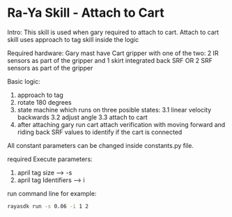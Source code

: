 # Ra-Ya Skill - Attach to Cart

Intro: 
This skill is used when gary required to attach to cart.
Attach to cart skill uses approach to tag skill inside the logic

Required hardware:
Gary mast have Cart gripper with one of the two:
2 IR sensors as part of the gripper and 1 skirt integrated back SRF
OR
2 SRF sensors as part of the gripper

Basic logic:
1. approach to tag
2. rotate 180 degrees
3. state machine which runs on three posible states:
    3.1 linear velocity backwards
    3.2 adjust angle
    3.3 attach to cart
4. after attaching gary run cart attach verification with moving forward and
    riding back SRF values to identify if the cart is connected

All constant parameters can be changed inside constants.py file.

required Execute parameters:
1. april tag size --> -s
2. april tag Identifiers --> i

run command line for example:
``` bash
rayasdk run -s 0.06 -i 1 2
```


